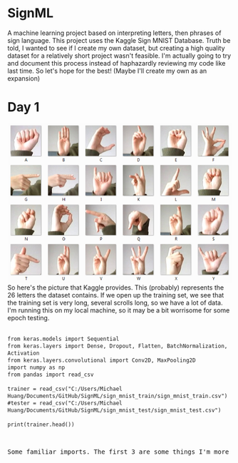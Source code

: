 # SignML
A machine learning project based on interpreting letters, then phrases of sign language. This project uses the Kaggle Sign MNIST Database. Truth be told, I wanted to see if I create my own dataset, but creating a high quality dataset for a relatively short project wasn't feasible. I'm actually going to try and document this process instead of haphazardly reviewing my code like last time. So let's hope for the best! (Maybe I'll create my own as an expansion)

<h1>Day 1</h1>
<img src="amer_sign2.png">
So here's the picture that Kaggle provides. This (probably) represents the 26 letters the dataset contains. If we open up the training set, we see that the training set is very long, several scrolls long, so we have a lot of data. I'm running this on my local machine, so it may be a bit worrisome for some epoch testing. 

<pre><code>
from keras.models import Sequential
from keras.layers import Dense, Dropout, Flatten, BatchNormalization, Activation
from keras.layers.convolutional import Conv2D, MaxPooling2D
import numpy as np
from pandas import read_csv

trainer = read_csv("C:/Users/Michael Huang/Documents/GitHub/SignML/sign_mnist_train/sign_mnist_train.csv")
#tester = read_csv("C:/Users/Michael Huang/Documents/GitHub/SignML/sign_mnist_test/sign_mnist_test.csv")

print(trainer.head())
<pre></code>

Some familiar imports. The first 3 are some things I'm more than likely going to use. That said, the new one is pandas. Kaggle gave us CSV files, it's only natural that we want to read said CSV files. The head prints out the literal information of the CSV file. Honestly, Pandas Dataframes are just interesting, and also something I'm first experiencing, so let's see how this goes. 
